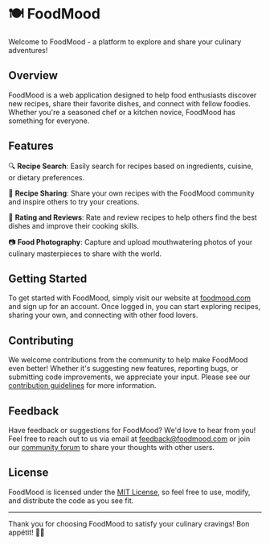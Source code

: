 # 🍽️ FoodMood

Welcome to FoodMood - a platform to explore and share your culinary adventures!

## Overview

FoodMood is a web application designed to help food enthusiasts discover new recipes, share their favorite dishes, and connect with fellow foodies. Whether you're a seasoned chef or a kitchen novice, FoodMood has something for everyone.

## Features

🔍 **Recipe Search**: Easily search for recipes based on ingredients, cuisine, or dietary preferences.

📝 **Recipe Sharing**: Share your own recipes with the FoodMood community and inspire others to try your creations.

🌟 **Rating and Reviews**: Rate and review recipes to help others find the best dishes and improve their cooking skills.

📷 **Food Photography**: Capture and upload mouthwatering photos of your culinary masterpieces to share with the world.

## Getting Started

To get started with FoodMood, simply visit our website at [foodmood.com](https://www.foodmood.com) and sign up for an account. Once logged in, you can start exploring recipes, sharing your own, and connecting with other food lovers.

## Contributing

We welcome contributions from the community to help make FoodMood even better! Whether it's suggesting new features, reporting bugs, or submitting code improvements, we appreciate your input. Please see our [contribution guidelines](CONTRIBUTING.md) for more information.

## Feedback

Have feedback or suggestions for FoodMood? We'd love to hear from you! Feel free to reach out to us via email at feedback@foodmood.com or join our [community forum](https://forum.foodmood.com) to share your thoughts with other users.

## License

FoodMood is licensed under the [MIT License](LICENSE), so feel free to use, modify, and distribute the code as you see fit.

---

Thank you for choosing FoodMood to satisfy your culinary cravings! Bon appétit! 🥂🍴
